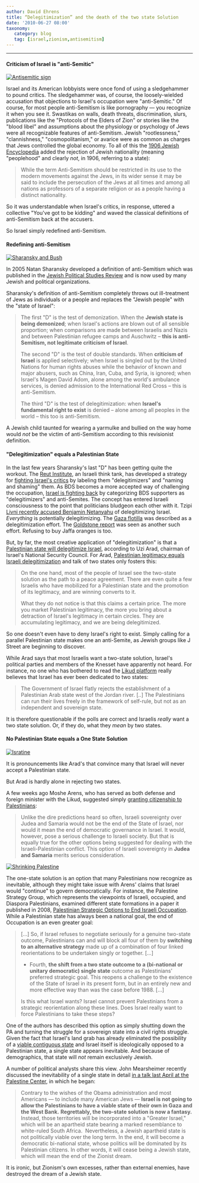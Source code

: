 ```yaml
---
author: David Ehrens
title: “Delegitimization” and the death of the two state Solution
date: '2010-06-27 08:00'
taxonomy:
   category: blog
   tag: [israel,zionism,antisemitism]
---
```

---

#### Criticism of Israel is "anti-Semitic"

[![Antisemitic sign](antisemiticsign.jpg "Antisemitic sign")](antisemiticsign.jpg)

Israel and its American lobbyists were once fond of using a sledgehammer to pound critics. The sledgehammer was, of course, the loosely-wielded accusation that objections to Israel's occupation were "anti-Semitic." Of course, for most people anti-Semitism is like pornography &#8212; you recognize it when you see it. Swastikas on walls, death threats, discrimination, slurs, publications like the "Protocols of the Elders of Zion" or stories like the "blood libel" and assumptions about the physiology or psychology of Jews were all recognizable features of anti-Semitism. Jewish "rootlessness," "clannishness," "cosmopolitanism," or avarice were as common as charges that Jews controlled the global economy. To all of this the [1906 Jewish Encyclopedia](http://www.jewishencyclopedia.com/view.jsp?artid=1603&letter=A&search=anti-semitism) added the rejection of Jewish nationality (meaning "peoplehood" and clearly _not_, in 1906, referring to a state):

> While the term Anti-Semitism should be restricted in its use to the modern movements against the Jews, in its wider sense it may be said to include the persecution of the Jews at all times and among all nations as professors of a separate religion or as a people having a distinct nationality.

So it was understandable when Israel's critics, in response, uttered a collective "You've got to be kidding" and waved the classical definitions of anti-Semitism back at the accusers.

So Israel simply redefined anti-Semitism.

#### Redefining anti-Semitism

[![Sharansky and Bush](sharanksygetsaward.jpg "Sharansky and Bush")](sharanksygetsaward.jpg)

In 2005 Natan Sharansky developed a definition of anti-Semitism which was published in the [Jewish Political Studies Review](http://www.jcpa.org/phas/phas-sharansky-s05.htm) and is now used by many Jewish and political organizations.

Sharansky's definition of anti-Semitism completely throws out ill-treatment of Jews as individuals or a people and replaces the "Jewish people" with the "state of Israel":

> The first "D" is the test of demonization. When the **Jewish state is being demonized**; when Israel's actions are blown out of all sensible proportion; when comparisons are made between Israelis and Nazis and between Palestinian refugee camps and Auschwitz &#8211; **this is anti- Semitism, not legitimate criticism of Israel**.
>
> The second "D" is the test of double standards. When **criticism of Israel** is applied selectively; when Israel is singled out by the United Nations for human rights abuses while the behavior of known and major abusers, such as China, Iran, Cuba, and Syria, is ignored; when Israel's Magen David Adom, alone among the world's ambulance services, is denied admission to the International Red Cross &#8211; this is anti-Semitism.
>
> The third "D" is the test of delegitimization: when **Israel's fundamental right to exist** is denied &#8211; alone among all peoples in the world &#8211; this too is anti-Semitism.

A Jewish child taunted for wearing a yarmulke and bullied on the way home would _not_ be the victim of anti-Semitism according to this revisionist definition.

#### "Delegitimization" equals a Palestinian State

In the last few years Sharansky's last "D" has been getting quite the workout. The [Reut Institute](http://reut-institute.org/data/uploads/PDFVer/20100310%20Delegitimacy%20Eng.pdf), an Israeli think tank, has developed a strategy for [fighting Israel's critics](http://www.haaretz.com/print-edition/news/think-tank-israel-faces-global-delegitimization-campaign-1.265967) by labeling them "delegitimizers" and "naming and shaming" them. As BDS becomes a more accepted way of challenging the occupation, [Israel is fighting back](http://www.haaretz.com/jewish-world/news/want-to-delegitimize-israel-be-careful-who-you-mess-with-1.284184) by categorizing BDS supporters as "delegitimizers" and anti-Semites. The concept has entered Israeli consciousness to the point that politicians bludgeon each other with it. Tzipi [Livni recently accused Benjamin Netanyahu](http://www.haaretz.com/news/livni-slams-netanyahu-for-delegitimization-of-israel-1.3913) of delegitimizing Israel. _Everything_ is potentially delegitimizing. The [Gaza flotilla](http://www.haaretz.com/magazine/week-s-end/comment-israel-delegitimizers-threaten-its-existence-1.261477) was described as a delegitimization effort. The [Goldstone report](http://www.haaretz.com/news/delegitimization-of-israel-must-be-delegitimized-1.5970) was seen as another such effort. Refusing to buy Jaffa oranges is too.

But, by far, the most creative application of "delegitimization" is that a [Palestinian state will delegitimize Israel](http://www.jta.org/news/article/2010/06/23/2739747/arad-palestinian-state-delegitimizes-israel), according to Uzi Arad, chairman of Israel's National Security Council. For Arad, [Palestinian legitimacy equals Israeli delegitimization](http://coteret.com/2010/06/23/israeli-nsc-arad-on-record-two-states-thats-a-zero-sum-game/) and talk of two states only fosters this:

> On the one hand, most of the people of Israel see the two-state solution as the path to a peace agreement. There are even quite a few Israelis who have mobilized for a Palestinian state and the promotion of its legitimacy, and are winning converts to it.
>
> What they do not notice is that this claims a certain price. The more you market Palestinian legitimacy, the more you bring about a detraction of Israel's legitimacy in certain circles. They are accumulating legitimacy, and we are being delegitimized.

So one doesn't even have to deny Israel's right to exist. Simply calling for a parallel Palestinian state makes one an anti-Semite, as Jewish groups like J Street are beginning to discover.

While Arad says that most Israelis want a two-state solution, Israel's political parties and members of the Knesset have apparently not heard. For instance, no one who has bothered to read the [Likud platform](http://www.knesset.gov.il/elections/knesset15/elikud_m.htm) really believes that Israel has ever been dedicated to two states:

> The Government of Israel flatly rejects the establishment of a Palestinian Arab state west of the Jordan river. [..] The Palestinians can run their lives freely in the framework of self-rule, but not as an independent and sovereign state.

It is therefore questionable if the polls are correct and Israelis _really_ want a two state solution. Or, if they do, what they _mean_ by two states.

#### No Palestinian State equals a One State Solution

[![Isratine](800pxisratine-svg.png "Isratine")](800pxisratine-svg.png)

 It is pronouncements like Arad's that convince many that Israel will never accept a Palestinian state. 

But Arad is hardly alone in rejecting two states.

A few weeks ago Moshe Arens, who has served as both defense and foreign minister with the Likud, suggested simply [granting citizenship to Palestinians](http://www.haaretz.com/print-edition/opinion/is-there-another-option-1.293670):

> Unlike the dire predictions heard so often, Israeli sovereignty over Judea and Samaria would not be the end of the State of Israel, nor would it mean the end of democratic governance in Israel. It would, however, pose a serious challenge to Israeli society. But that is equally true for the other options being suggested for dealing with the Israeli-Palestinian conflict. This option of Israeli sovereignty in **Judea and Samaria** merits serious consideration.

[![Shrinking Palestine](shrinkingpalestine.jpg "Shrinking Palestine")](shrinkingpalestine.jpg)

The one-state solution is an option that many Palestinians now recognize as inevitable, although they might take issue with Arens' claims that Israel would "continue" to govern democratically. For instance, the Palestine Strategy Group, which represents the viewpoints of Israeli, occupied, and Diaspora Palestinians, examined different state formations in a paper it published in 2008, [Palestinian Strategic Options to End Israeli Occupation](http://www.palestinestrategygroup.ps/Regaining_the_Initiative_FINAL_17082008_(English).pdf). While a Palestinian state has always been a national goal, the end of Occupation is an even greater goal:

> [...] So, if Israel refuses to negotiate seriously for a genuine two-state outcome, Palestinians can and will block all four of them by **switching to an alternative strategy** made up of a combination of four linked reorientations to be undertaken singly or together. [...]
>
> *   Fourth, **the shift from a two state outcome to a (bi-national or unitary democratic) single state** outcome as Palestinians' preferred strategic goal. This reopens a challenge to the existence of the State of Israel in its present form, but in an entirely new and more effective way than was the case before 1988. [...]
>
> Is this what Israel wants? Israel cannot prevent Palestinians from a strategic reorientation along these lines. Does Israel really want to force Palestinians to take these steps?

One of the authors has described this option as simply shutting down the PA and turning the struggle for a sovereign state into a civil rights struggle. Given the fact that Israel's land grab has already eliminated the possibility of a [viable contiguous state](http://www.msnbc.msn.com/id/35794859/ns/world_news-mideastn_africa/) and Israel itself is ideologically opposed to a Palestinian state, a single state appears inevitable. And because of demographics, that state will _not_ remain exclusively Jewish.

A number of political analysts share this view. John Mearsheimer recently discussed the inevitability of a single state in detail [in a talk last April at the Palestine Center](http://www.thejerusalemfund.org/ht/display/ContentDetails/i/10418), in which he began:

> Contrary to the wishes of the Obama administration and most Americans &#8212; to include many American Jews &#8212; **Israel is not going to allow the Palestinians to have a viable state of their own in Gaza and the West Bank.**&#160;**Regrettably, the two-state solution is now a fantasy.** Instead, those territories will be incorporated into a "Greater Israel," which will be an apartheid state bearing a marked resemblance to white-ruled South Africa.&#160; Nevertheless, a Jewish apartheid state is not politically viable over the long term. In the end, it will become a democratic bi-national state, whose politics will be dominated by its Palestinian citizens. In other words, it will cease being a Jewish state, which will mean the end of the Zionist dream.

It is ironic, but Zionism's own excesses, rather than external enemies, have destroyed the dream of a Jewish state.

